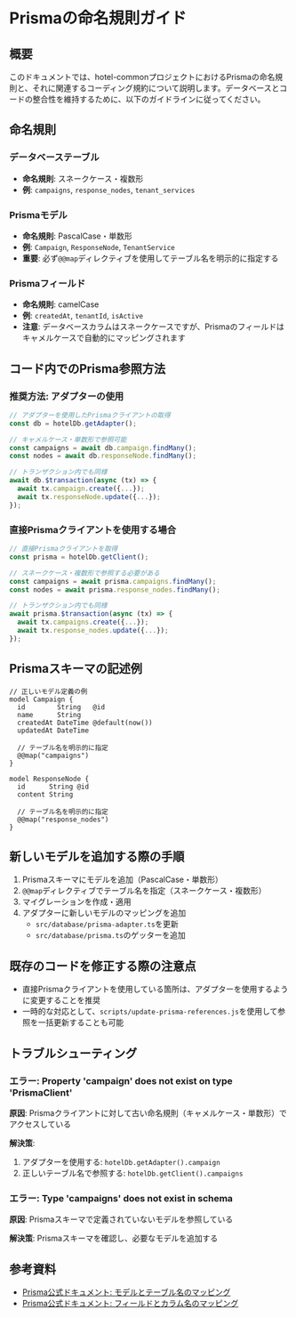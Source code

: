 # Prismaの命名規則ガイド

## 概要

このドキュメントでは、hotel-commonプロジェクトにおけるPrismaの命名規則と、それに関連するコーディング規約について説明します。データベースとコードの整合性を維持するために、以下のガイドラインに従ってください。

## 命名規則

### データベーステーブル
- **命名規則**: スネークケース・複数形
- **例**: `campaigns`, `response_nodes`, `tenant_services`

### Prismaモデル
- **命名規則**: PascalCase・単数形
- **例**: `Campaign`, `ResponseNode`, `TenantService`
- **重要**: 必ず`@@map`ディレクティブを使用してテーブル名を明示的に指定する

### Prismaフィールド
- **命名規則**: camelCase
- **例**: `createdAt`, `tenantId`, `isActive`
- **注意**: データベースカラムはスネークケースですが、Prismaのフィールドはキャメルケースで自動的にマッピングされます

## コード内でのPrisma参照方法

### 推奨方法: アダプターの使用

```typescript
// アダプターを使用したPrismaクライアントの取得
const db = hotelDb.getAdapter();

// キャメルケース・単数形で参照可能
const campaigns = await db.campaign.findMany();
const nodes = await db.responseNode.findMany();

// トランザクション内でも同様
await db.$transaction(async (tx) => {
  await tx.campaign.create({...});
  await tx.responseNode.update({...});
});
```

### 直接Prismaクライアントを使用する場合

```typescript
// 直接Prismaクライアントを取得
const prisma = hotelDb.getClient();

// スネークケース・複数形で参照する必要がある
const campaigns = await prisma.campaigns.findMany();
const nodes = await prisma.response_nodes.findMany();

// トランザクション内でも同様
await prisma.$transaction(async (tx) => {
  await tx.campaigns.create({...});
  await tx.response_nodes.update({...});
});
```

## Prismaスキーマの記述例

```prisma
// 正しいモデル定義の例
model Campaign {
  id        String   @id
  name      String
  createdAt DateTime @default(now())
  updatedAt DateTime
  
  // テーブル名を明示的に指定
  @@map("campaigns")
}

model ResponseNode {
  id      String @id
  content String
  
  // テーブル名を明示的に指定
  @@map("response_nodes")
}
```

## 新しいモデルを追加する際の手順

1. Prismaスキーマにモデルを追加（PascalCase・単数形）
2. `@@map`ディレクティブでテーブル名を指定（スネークケース・複数形）
3. マイグレーションを作成・適用
4. アダプターに新しいモデルのマッピングを追加
   - `src/database/prisma-adapter.ts`を更新
   - `src/database/prisma.ts`のゲッターを追加

## 既存のコードを修正する際の注意点

- 直接Prismaクライアントを使用している箇所は、アダプターを使用するように変更することを推奨
- 一時的な対応として、`scripts/update-prisma-references.js`を使用して参照を一括更新することも可能

## トラブルシューティング

### エラー: Property 'campaign' does not exist on type 'PrismaClient'

**原因**: Prismaクライアントに対して古い命名規則（キャメルケース・単数形）でアクセスしている

**解決策**:
1. アダプターを使用する: `hotelDb.getAdapter().campaign`
2. 正しいテーブル名で参照する: `hotelDb.getClient().campaigns`

### エラー: Type 'campaigns' does not exist in schema

**原因**: Prismaスキーマで定義されていないモデルを参照している

**解決策**: Prismaスキーマを確認し、必要なモデルを追加する

## 参考資料

- [Prisma公式ドキュメント: モデルとテーブル名のマッピング](https://www.prisma.io/docs/concepts/components/prisma-schema/data-model#mapping-model-names-to-tables)
- [Prisma公式ドキュメント: フィールドとカラム名のマッピング](https://www.prisma.io/docs/concepts/components/prisma-schema/data-model#mapping-field-names-to-column-names)
